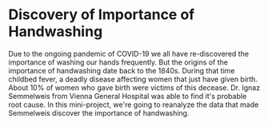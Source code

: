 # Discovery of Importance of Handwashing
Due to the ongoing pandemic of COVID-19 we all have re-discovered the importance of washing our hands frequently. But the origins of the importance of handwashing date back to the 1840s. During that time childbed fever, a deadly disease affecting women that just have given birth. About 10% of women who gave birth were victims of this decease. Dr. Ignaz Semmelweis from Vienna General Hospital was able to find it's probable root cause. In this mini-project, we're going to reanalyze the data that made Semmelweis discover the importance of handwashing.

